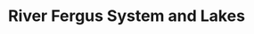 ---
title: "River Fergus System and Lakes"
address: "Shannon Regional Fisheries Board, Ashbourne Business Park Dock Road, Limerick, Co. Limerick"
tel: "+353 (0)61 30 0238"
county: "Limerick"
category: "Coarse Angling"
type: "Content"
lat: "52.655372619628906"
lng: "-8.651154518127441"
---